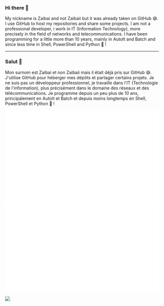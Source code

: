 ### Hi there 👋

My nickname is Zaibai and not Zaibaii but it was already taken on GitHub :sweat_smile:.
I use GitHub to host my repositories and share some projects.
I am not a professional developer, i work in IT (Information Technology), more precisely in the field of networks and telecommunications.
I have been programming for a little more than 10 years, mainly in AutoIt and Batch and since less time in Shell, PowerShell and Python :snake: !

---

### Salut 👋

Mon surnom est Zaibai et non Zaibaii mais il était déjà pris sur GitHub :sweat_smile:.
J'utilise GitHub pour héberger mes dépôts et partager certains projets.
Je ne suis pas un développeur professionnel, je travaille dans l'IT (Technologie de l'information), plus précisément dans le domaine des réseaux et des télécommunications.
Je programme depuis un peu plus de 10 ans, principalement en AutoIt et Batch et depuis moins longtemps en Shell, PowerShell et Python :snake: !

![](https://github.com/Zaibaii/github-stats/blob/master/generated/overview.svg#gh-light-mode-only)
![](https://github.com/Zaibaii/github-stats/blob/master/generated/languages.svg#gh-light-mode-only)

![](https://komarev.com/ghpvc/?username=Zaibaii)

<!--
**Zaibaii/Zaibaii** is a ✨ _special_ ✨ repository because its `README.md` (this file) appears on your GitHub profile.

Here are some ideas to get you started:

- 🔭 I’m currently working on ...
- 🌱 I’m currently learning ...
- 👯 I’m looking to collaborate on ...
- 🤔 I’m looking for help with ...
- 💬 Ask me about ...
- 📫 How to reach me: ...
- 😄 Pronouns: ...
- ⚡ Fun fact: ...
-->
